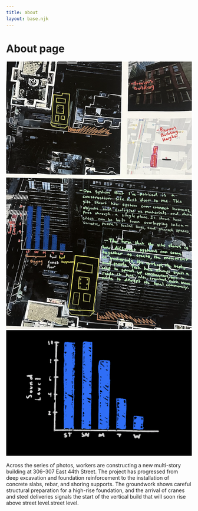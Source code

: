 ```yaml
---
title: about 
layout: base.njk
---
```


# About page 

<div class="image-row">
<img src="/Photos/Poster1.png" alt="First Photo" class="about-image">
<img src="/Photos/SoundLevels.png" alt="First Photo" class="SoundLevel-image">
</div>

Across the series of photos, workers are constructing a new multi-story building at 306–307 East 44th Street. The project has progressed from deep excavation and foundation reinforcement to the installation of concrete slabs, rebar, and shoring supports. The groundwork shows careful structural preparation for a high-rise foundation, and the arrival of cranes and steel deliveries signals the start of the vertical build that will soon rise above street level.street level.
